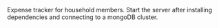 Expense tracker for household members.
Start the server after installing dependencies and connecting to a mongoDB cluster.
